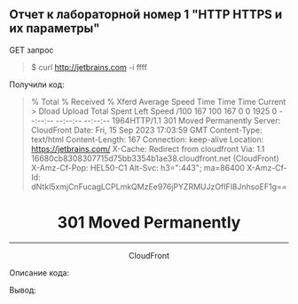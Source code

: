 ## Отчет к лабораторной номер 1 "HTTP HTTPS и их параметры"
GET запрос 
>$ curl http://jetbrains.com -i
  ffff


Получили код: 

>  % Total    % Received % Xferd  Average Speed   Time    Time     Time  Current
                                > Dload  Upload   Total   Spent    Left  Speed
/100   167  100   167    0     0   1925      0 --:--:-- --:--:-- --:--:--  1964HTTP/1.1 301 Moved Permanently
Server: CloudFront
>Date: Fri, 15 Sep 2023 17:03:59 GMT
>Content-Type: text/html
>Content-Length: 167
>Connection: keep-alive
Location: https://jetbrains.com/
X-Cache: Redirect from cloudfront
Via: 1.1 16680cb8308307715d75bb3354b1ae38.cloudfront.net (CloudFront)
X-Amz-Cf-Pop: HEL50-C1
Alt-Svc: h3=":443"; ma=86400
X-Amz-Cf-Id: dNtkl5xmjCnFucagLCPLmkQMzEe976jPYZRMUJzOfIFl8JnhsoEF1g==

<html>
<head><title>301 Moved Permanently</title></head>
<body>
<center><h1>301 Moved Permanently</h1></center>
<hr><center>CloudFront</center>
</body>
</html>


Описание кода: 

>

Вывод: 



